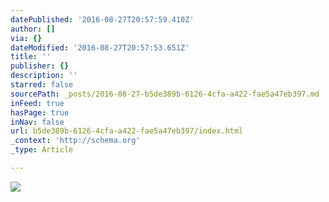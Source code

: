 ```yaml
---
datePublished: '2016-08-27T20:57:59.410Z'
author: []
via: {}
dateModified: '2016-08-27T20:57:53.651Z'
title: ''
publisher: {}
description: ''
starred: false
sourcePath: _posts/2016-08-27-b5de389b-6126-4cfa-a422-fae5a47eb397.md
inFeed: true
hasPage: true
inNav: false
url: b5de389b-6126-4cfa-a422-fae5a47eb397/index.html
_context: 'http://schema.org'
_type: Article

---
```

![](https://the-grid-user-content.s3-us-west-2.amazonaws.com/23bd001e-5967-493c-bf15-3a319e2f8601.jpg)